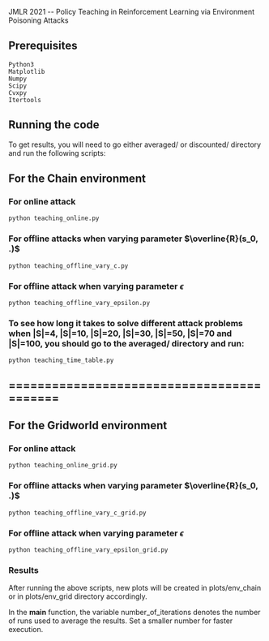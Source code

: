 JMLR 2021 -- Policy Teaching in Reinforcement Learning via Environment Poisoning Attacks

## Prerequisites
```
Python3
Matplotlib
Numpy
Scipy
Cvxpy
Itertools
```

## Running the code
To get results, you will need to go either averaged/ or discounted/ directory and run the following scripts:

## For the Chain environment

### For online attack
```
python teaching_online.py
```

### For offline attacks when varying parameter $\overline{R}(s_0, .)$
```
python teaching_offline_vary_c.py
```

### For offline attack when varying parameter $\epsilon$
```
python teaching_offline_vary_epsilon.py
```

### To see how long it takes to solve different attack problems when |S|=4, |S|=10, |S|=20, |S|=30, |S|=50, |S|=70 and |S|=100, you should go to the averaged/ directory and run:
```
python teaching_time_table.py
```
## ==========================================

## For the Gridworld environment

### For online attack 
```
python teaching_online_grid.py
```

### For offline attacks when varying parameter $\overline{R}(s_0, .)$ 
```
python teaching_offline_vary_c_grid.py
```

### For offline attack when varying parameter $\epsilon$
```
python teaching_offline_vary_epsilon_grid.py
```

### Results

After running the above scripts, new plots will be created in plots/env_chain or in plots/env_grid directory accordingly.

In the __main__ function, the variable number_of_iterations denotes the number of runs used to average the results. Set a smaller number for faster execution.

